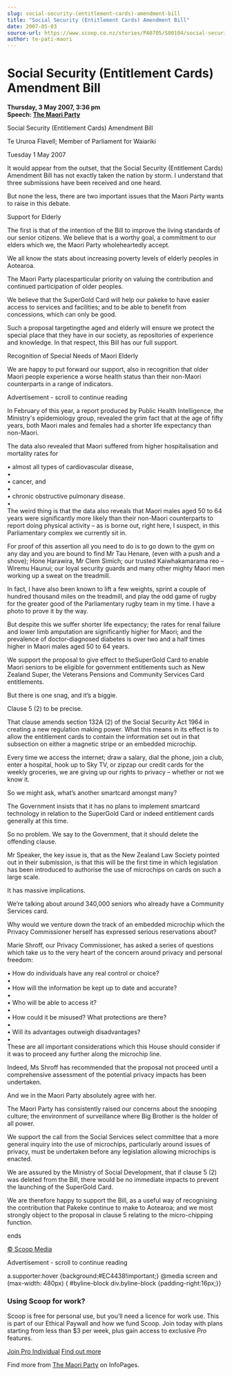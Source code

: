 ```yaml
---
slug: social-security-(entitlement-cards)-amendment-bill
title: "Social Security (Entitlement Cards) Amendment Bill"
date: 2007-05-03
source-url: https://www.scoop.co.nz/stories/PA0705/S00104/social-security-entitlement-cards-amendment-bill.htm
author: te-pati-maori
---
```

Social Security (Entitlement Cards) Amendment Bill
==================================================

**Thursday, 3 May 2007, 3:36 pm**  
**Speech: [The Maori Party](https://info.scoop.co.nz/The_Maori_Party)**

Social Security (Entitlement Cards) Amendment Bill

Te Ururoa Flavell; Member of Parliament for Waiariki

Tuesday 1 May 2007

It would appear from the outset, that the Social Security (Entitlement Cards) Amendment Bill has not exactly taken the nation by storm. I understand that three submissions have been received and one heard.

But none the less, there are two important issues that the Maori Party wants to raise in this debate.

Support for Elderly

The first is that of the intention of the Bill to improve the living standards of our senior citizens. We believe that is a worthy goal, a commitment to our elders which we, the Maori Party wholeheartedly accept.

We all know the stats about increasing poverty levels of elderly peoples in Aotearoa.

The Maori Party placesparticular priority on valuing the contribution and continued participation of older peoples.

We believe that the SuperGold Card will help our pakeke to have easier access to services and facilities; and to be able to benefit from concessions, which can only be good.

Such a proposal targetingthe aged and elderly will ensure we protect the special place that they have in our society, as repositories of experience and knowledge. In that respect, this Bill has our full support.

Recognition of Special Needs of Maori Elderly

We are happy to put forward our support, also in recognition that older Maori people experience a worse health status than their non-Maori counterparts in a range of indicators.

Advertisement - scroll to continue reading





In February of this year, a report produced by Public Health Intelligence, the Ministry's epidemiology group, revealed the grim fact that at the age of fifty years, both Maori males and females had a shorter life expectancy than non-Maori.

The data also revealed that Maori suffered from higher hospitalisation and mortality rates for

• almost all types of cardiovascular disease,  
•  
• cancer, and  
•  
• chronic obstructive pulmonary disease.  
•  
The weird thing is that the data also reveals that Maori males aged 50 to 64 years were significantly more likely than their non-Maori counterparts to report doing physical activity – as is borne out, right here, I suspect, in this Parliamentary complex we currently sit in.

For proof of this assertion all you need to do is to go down to the gym on any day and you are bound to find Mr Tau Henare, (even with a push and a shove); Hone Harawira, Mr Clem Simich; our trusted Kaiwhakamarama reo – Wiremu Haunui; our loyal security guards and many other mighty Maori men working up a sweat on the treadmill.

In fact, I have also been known to lift a few weights, sprint a couple of hundred thousand miles on the treadmill, and play the odd game of rugby for the greater good of the Parliamentary rugby team in my time. I have a photo to prove it by the way.

But despite this we suffer shorter life expectancy; the rates for renal failure and lower limb amputation are significantly higher for Maori; and the prevalence of doctor-diagnosed diabetes is over two and a half times higher in Maori males aged 50 to 64 years.

We support the proposal to give effect to theSuperGold Card to enable Maori seniors to be eligible for government entitlements such as New Zealand Super, the Veterans Pensions and Community Services Card entitlements.

But there is one snag, and it’s a biggie.

Clause 5 (2) to be precise.

That clause amends section 132A (2) of the Social Security Act 1964 in creating a new regulation making power. What this means in its effect is to allow the entitlement cards to contain the information set out in that subsection on either a magnetic stripe or an embedded microchip.

Every time we access the internet; draw a salary, dial the phone, join a club, enter a hospital, hook up to Sky TV, or zipzap our credit cards for the weekly groceries, we are giving up our rights to privacy – whether or not we know it.

So we might ask, what’s another smartcard amongst many?

The Government insists that it has no plans to implement smartcard technology in relation to the SuperGold Card or indeed entitlement cards generally at this time.

So no problem. We say to the Government, that it should delete the offending clause.

Mr Speaker, the key issue is, that as the New Zealand Law Society pointed out in their submission, is that this will be the first time in which legislation has been introduced to authorise the use of microchips on cards on such a large scale.

It has massive implications.

We’re talking about around 340,000 seniors who already have a Community Services card.

Why would we venture down the track of an embedded microchip which the Privacy Commissioner herself has expressed serious reservations about?

Marie Shroff, our Privacy Commissioner, has asked a series of questions which take us to the very heart of the concern around privacy and personal freedom:

• How do individuals have any real control or choice?  
•  
• How will the information be kept up to date and accurate?  
•  
• Who will be able to access it?  
•  
• How could it be misused? What protections are there?  
•  
• Will its advantages outweigh disadvantages?  
•  
These are all important considerations which this House should consider if it was to proceed any further along the microchip line.

Indeed, Ms Shroff has recommended that the proposal not proceed until a comprehensive assessment of the potential privacy impacts has been undertaken.

And we in the Maori Party absolutely agree with her.

The Maori Party has consistently raised our concerns about the snooping culture; the environment of surveillance where Big Brother is the holder of all power.

We support the call from the Social Services select committee that a more general inquiry into the use of microchips, particularly around issues of privacy, must be undertaken before any legislation allowing microchips is enacted.

We are assured by the Ministry of Social Development, that if clause 5 (2) was deleted from the Bill, there would be no immediate impacts to prevent the launching of the SuperGold Card.

We are therefore happy to support the Bill, as a useful way of recognising the contribution that Pakeke continue to make to Aotearoa; and we most strongly object to the proposal in clause 5 relating to the micro-chipping function.

  
ends

[© Scoop Media](http://www.scoop.co.nz/about/terms.html)  

Advertisement - scroll to continue reading



a.supporter:hover {background:#EC4438!important;} @media screen and (max-width: 480px) { #byline-block div.byline-block {padding-right:16px;}}

### Using Scoop for work?

Scoop is free for personal use, but you’ll need a licence for work use. This is part of our Ethical Paywall and how we fund Scoop. Join today with plans starting from less than $3 per week, plus gain access to exclusive _Pro_ features.  
  
[Join Pro Individual](https://pro.scoop.co.nz/Individual/?from=ProIn24) [Find out more](https://pro.scoop.co.nz/using-scoop-for-work/?from=ProIn24)

Find more from [The Maori Party](https://info.scoop.co.nz/The_Maori_Party) on InfoPages.
